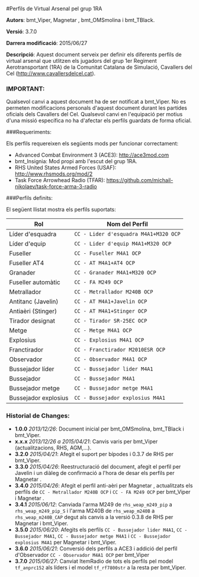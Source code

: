 #Perfils de Virtual Arsenal pel grup 1RA

**Autors**: bmt_Viper, Magnetar   , bmt_OMSmolina i bmt_TBlack.

**Versió**: 3.7.0

**Darrera modificació**: 2015/06/27

**Descripció**: Aquest document serveix per definir els diferents perfils de virtual arsenal que utlitzen els jugadors del grup
1er Regiment Aerotransportant (1RA) de la Comunitat Catalana de Simulació, Cavallers del Cel (http://www.cavallersdelcel.cat).

### IMPORTANT:

Qualsevol canvi a aquest document ha de ser notificat a bmt_Viper. No es permeten modificacions personals d'aquest document durant
les partides oficials dels Cavallers del Cel. Qualsevol canvi en l'equipació per motius d'una missió específica no ha d'afectar
els perfils guardats de forma oficial.

###Requeriments:

Els perfils requereixen els següents mods per funcionar correctament:

* Advanced Combat Environment 3 (ACE3): http://ace3mod.com
* bmt_Insignia: Mod propi amb l'escut del grup 1RA.
* RHS United States Armed Forces (USAF): http://www.rhsmods.org/mod/2
* Task Force Arrowhead Radio (TFAR): https://github.com/michail-nikolaev/task-force-arma-3-radio

###Perfils definits:

El següent llistat mostra els perfils suportats:

| **Rol**        | **Nom del Perfil**          | 
| ------------- | ------------- |
| Líder d'esquadra | `CC - Lider d'esquadra M4A1+M320 OCP` |
| Líder d'equip | `CC - Lider d'equip M4A1+M320 OCP` |
| Fuseller | `CC - Fuseller M4A1 OCP` |
| Fuseller AT4 | `CC - AT M4A1+AT4 OCP` |
| Granader | `CC - Granader M4A1+M320 OCP` |
| Fuseller automàtic | `CC - FA M249 OCP` |
| Metrallador | `CC - Metrallador M240B OCP` |
| Antitanc (Javelin) | `CC - AT M4A1+Javelin OCP` |
| Antiaèri (Stinger) | `CC - AT M4A1+Stinger OCP` |
| Tirador designat | `CC - Tirador SR-25EC OCP` |
| Metge | `CC - Metge M4A1 OCP` |
| Explosius | `CC - Explosius M4A1 OCP` |
| Franctirador | `CC - Franctirador M2010ESR OCP` |
| Observador | `CC - Observador M4A1 OCP` |
| Bussejador líder | `CC - Bussejador lider M4A1` |
| Bussejador | `CC - Bussejador M4A1` |
| Bussejador metge | `CC - Bussejador metge M4A1` |
| Bussejador explosius | `CC - Bussejador explosius M4A1` |

### Historial de Changes:

* **1.0.0** *2013/12/26*: Document inicial per bmt_OMSmolina, bmt_TBlack i bmt_Viper.
* **x.x.x** *2013/12/26 a 2015/04/21*: Canvis varis per bmt_Viper (actualitzacions, RHS, AGM,...).
* **3.2.0** *2015/04/21*: Afegit el suport per bípodes i 0.3.7 de RHS per bmt_Viper.
* **3.3.0** *2015/04/26*: Reestructuració del document, afegit el perfil per Javelin i un diàleg de confirmació a l'hora de desar els perfils per Magnetar   .
* **3.4.0** *2015/04/26*: Afegit el perfil anti-aèri per Magnetar   , actualitzats els perfils de `CC - Metrallador M240B OCP` i `CC - FA M249 OCP` per bmt_Viper i Magnetar   .
* **3.4.1** *2015/06/12*: Canviada l'arma M249 de `rhs_weap_m249_pip` a `rhs_weap_m249_pip_S` i l'arma M240B de `rhs_weap_m240B` a `rhs_weap_m240B_CAP` degut als canvis a la versió 0.3.8 de RHS per Magnetar    i bmt_Viper.
* **3.5.0** *2015/06/20*: Afegits els perfils `CC - Bussejador lider M4A1`, `CC - Bussejador M4A1`, `CC - Bussejador metge M4A1` i `CC - Bussejador explosius M4A1` per Magnetar    i bmt_Viper.
* **3.6.0** *2015/06/21*: Conversió dels perfils a ACE3 i addició del perfil d'Observador `CC - Observador M4A1 OCP` per bmt_Viper
* **3.7.0** *2015/06/27*: Canviat ItemRadio de tots els perfils pel model `tf_anprc152` als líders i el model `tf_rf7800str` a la resta per bmt_Viper.
